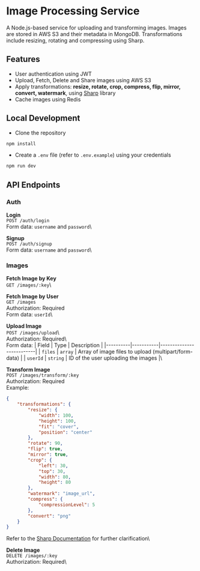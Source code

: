 # Image Processing Service

A Node.js-based service for uploading and transforming images. Images are stored in AWS S3 and their metadata in MongoDB. Transformations include resizing, rotating and compressing using Sharp.

## Features

-   User authentication using JWT
-   Upload, Fetch, Delete and Share images using AWS S3
-   Apply transformations: **resize, rotate, crop, compress, flip, mirror, convert, watermark**, using [Sharp](https://www.npmjs.com/package/sharp) library
-   Cache images using Redis

## Local Development

-   Clone the repository

```bash
npm install
```

-   Create a `.env` file (refer to `.env.example`) using your credentials

```bash
npm run dev
```

## API Endpoints

### Auth

**Login**\
`POST /auth/login`\
Form data: `username` and `password`\

**Signup**\
`POST /auth/signup`\
Form data: `username` and `password`\

### Images

**Fetch Image by Key**\
`GET /images/:key`\

**Fetch Image by User**\
`GET /images`\
Authorization: Required\
Form data: `userId`\

**Upload Image**\
`POST /images/upload`\  
Authorization: Required\  
Form data:
| Field | Type | Description |
|----------|-----------|--------------------------|
| `files` | `array` | Array of image files to upload (multipart/form-data) |
| `userId` | `string` | ID of the user uploading the images |\

**Transform Image**\
`POST /images/transform/:key`\
Authorization: Required\
Example:

```json
{
    "transformations": {
        "resize": {
            "width": 100,
            "height": 100,
            "fit": "cover",
            "position": "center"
        },
        "rotate": 90,
        "flip": true,
        "mirror": true,
        "crop": {
            "left": 30,
            "top": 30,
            "width": 80,
            "height": 80
        },
        "watermark": "image_url",
        "compress": {
            "compressionLevel": 5
        },
        "convert": "png"
    }
}
```

Refer to the [Sharp Documentation](https://sharp.pixelplumbing.com/) for further clarification\

**Delete Image**\
`DELETE /images/:key`\
Authorization: Required\
